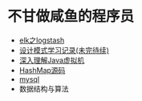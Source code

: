 # 不甘做咸鱼的程序员

* [elk之logstash](./docs/20190527/README.md)
* [设计模式学习记录(未完待续)](./docs/20190610/README.md)
* [深入理解Java虚拟机](./docs/jvm/jvm01.md)
* [HashMap源码](./docs/hashmap/hashmap.md)
* [mysql](./docs/mysql/mysql01.md)
* 数据结构与算法

<!--* [Java多线程](https://github.com/lucky-zhao/blog/blob/master/thread/thread01.md)-->
